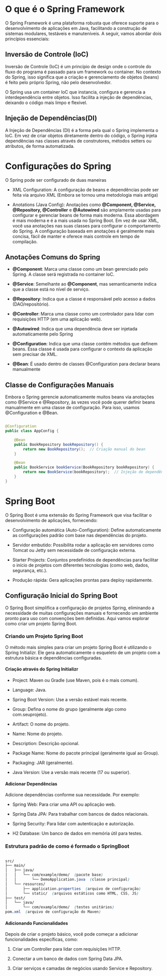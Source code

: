 # O que é o Spring Framework

O Spring Framework é uma plataforma robusta que oferece suporte para o desenvolvimento de aplicações em Java, facilitando a construção de sistemas modulares, testáveis e manuteníveis. A seguir, vamos abordar dois princípios essenciais:

## Inversão de Controle (IoC)

Inversão de Controle (IoC) é um princípio de design onde o controle do fluxo do programa é passado para um framework ou container. No contexto do Spring, isso significa que a criação e gerenciamento de objetos (beans) é feito pelo próprio Spring, não pelo desenvolvedor.

O Spring usa um container IoC que instancia, configura e gerencia a interdependência entre objetos. Isso facilita a injeção de dependências, deixando o código mais limpo e flexível.

## Injeção de Dependências(DI)

A Injeção de Dependências (DI) é a forma pela qual o Spring implementa o IoC. Em vez de criar objetos diretamente dentro do código, o Spring injeta dependências nas classes através de construtores, métodos setters ou atributos, de forma automatizada.

# Configurações do Spring

O Spring pode ser configurado de duas maneiras

- XML Configuration: A configuração de beans e dependências pode ser feita via arquivo XML (Embora se tornou uma metodologia mais antiga)

- Anotations (Java Config): Anotações como **@Component, @Service, @Repository, @Controller** e **@Autowired** são amplamente usadas para configurar e gerenciar beans de forma mais moderna. Essa abordagem é mais moderna e é a mais usada no Spring Boot. Em vez de usar XML, você usa anotações nas suas classes para configurar o comportamento do Spring. A configuração baseada em anotações é geralmente mais concisa, fácil de manter e oferece mais controle em tempo de compilação.

## Anotações Comuns do Spring

- **@Component**: Marca uma classe como um bean gerenciado pelo Spring. A classe será registrada no container IoC.

- **@Service**: Semelhante ao **@Component**, mas semanticamente indica que a classe está no nível de serviço.

- **@Repository**: Indica que a classe é responsável pelo acesso a dados (DAO/repositório).

- **@Controller**: Marca uma classe como um controlador para lidar com requisições HTTP (em uma aplicação web).

- **@Autowired**: Indica que uma dependência deve ser injetada automaticamente pelo Spring

- **@Configuration**: Indica que uma classe contém métodos que definem beans. Essa classe é usada para configurar o contexto da aplicação sem precisar de XML.

- **@Bean**: É usado dentro de classes @Configuration para declarar beans manualmente

## Classe de Configurações Manuais

Embora o Spring gerencie automaticamente muitos beans via anotações como @Service e @Repository, às vezes você pode querer definir beans manualmente em uma classe de configuração. Para isso, usamos @Configuration e @Bean.

``` java

@Configuration
public class AppConfig {

    @Bean
    public BookRepository bookRepository() {
        return new BookRepository();  // Criação manual do bean
    }

    @Bean
    public BookService bookService(BookRepository bookRepository) {
        return new BookService(bookRepository);  // Injeção de dependência manual
    }
}

```

# Spring Boot

O Spring Boot é uma extensão do Spring Framework que visa facilitar o desenvolvimento de aplicações, fornecendo: 

- Configuração automática (Auto-Configuration): Define automaticamente as configurações padrão com base nas dependências do projeto.

- Servidor embutido: Possibilita rodar a aplicação em servidores como Tomcat ou Jetty sem necessidade de configuração externa.

- Starter Projects: Conjuntos predefinidos de dependências para facilitar o início de projetos com diferentes tecnologias (como web, dados, segurança, etc.).

- Produção rápida: Gera aplicações prontas para deploy rapidamente.

## Configuração Inicial do Spring Boot

O Spring Boot simplifica a configuração de projetos Spring, eliminando a necessidade de muitas configurações manuais e fornecendo um ambiente pronto para uso com convenções bem definidas. Aqui vamos explorar como criar um projeto Spring Boot.

### Criando um Projeto Spring Boot

O método mais simples para criar um projeto Spring Boot é utilizando o Spring Initializr. Ele gera automaticamente o esqueleto de um projeto com a estrutura básica e dependências configuradas.

#### Criação através do Spring Initializr

- Project: Maven ou Gradle (use Maven, pois é o mais comum).

- Language: Java.

- Spring Boot Version: Use a versão estável mais recente.

- Group: Defina o nome do grupo (geralmente algo como com.seuprojeto).

- Artifact: O nome do projeto.

- Name: Nome do projeto.

- Description: Descrição opcional.

- Package Name: Nome do pacote principal (geralmente igual ao Group).

- Packaging: JAR (geralmente).

- Java Version: Use a versão mais recente (17 ou superior).

#### Adicionar Dependências

Adicione dependências conforme sua necessidade. Por exemplo:

- Spring Web: Para criar uma API ou aplicação web.

- Spring Data JPA: Para trabalhar com bancos de dados relacionais.

- Spring Security: Para lidar com autenticação e autorização.

- H2 Database: Um banco de dados em memória útil para testes.

### Estrutura padrão de como é formado o SpringBoot 

``` scss

src/
├── main/
│   ├── java/
│   │   └── com/example/demo/  (pacote base)
│   │       └── DemoApplication.java  (classe principal)
│   └── resources/
│       ├── application.properties  (arquivo de configuração)
│       └── static/  (arquivos estáticos como HTML, CSS, JS)
├── test/
│   └── java/
│       └── com/example/demo/  (testes unitários)
pom.xml  (arquivo de configuração do Maven)

```

#### Adicionando Funcionalidades

Depois de criar o projeto básico, você pode começar a adicionar funcionalidades específicas, como:

1. Criar um Controller para lidar com requisições HTTP.

2. Conectar a um banco de dados com Spring Data JPA.

3. Criar serviços e camadas de negócios usando Service e Repository.
